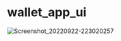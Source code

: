 # wallet_app_ui
![Screenshot_20220922-223020257](https://user-images.githubusercontent.com/71622834/192233161-dfcbb988-bdf9-46ae-a67a-c2a47b6957b9.jpg)
